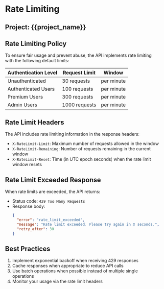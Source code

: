 # Rate Limiting

## Project: {{project_name}}

## Rate Limiting Policy
To ensure fair usage and prevent abuse, the API implements rate limiting with the following default limits:

| Authentication Level | Request Limit          | Window    |
|----------------------|------------------------|-----------|
| Unauthenticated      | 30 requests            | per minute |
| Authenticated Users  | 100 requests           | per minute |
| Premium Users        | 300 requests           | per minute |
| Admin Users          | 1000 requests          | per minute |

## Rate Limit Headers
The API includes rate limiting information in the response headers:

- `X-RateLimit-Limit`: Maximum number of requests allowed in the window
- `X-RateLimit-Remaining`: Number of requests remaining in the current window
- `X-RateLimit-Reset`: Time (in UTC epoch seconds) when the rate limit window resets

## Rate Limit Exceeded Response
When rate limits are exceeded, the API returns:

- Status code: `429 Too Many Requests`
- Response body:
  ```json
  {
    "error": "rate_limit_exceeded",
    "message": "Rate limit exceeded. Please try again in X seconds.",
    "retry_after": 30
  }
  ```

## Best Practices
1. Implement exponential backoff when receiving 429 responses
2. Cache responses when appropriate to reduce API calls
3. Use batch operations when possible instead of multiple single operations
4. Monitor your usage via the rate limit headers